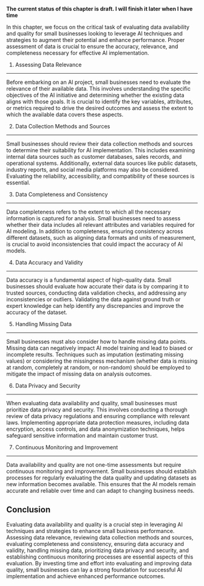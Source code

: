 **The current status of this chapter is draft. I will finish it later when I have time**

In this chapter, we focus on the critical task of evaluating data availability and quality for small businesses looking to leverage AI techniques and strategies to augment their potential and enhance performance. Proper assessment of data is crucial to ensure the accuracy, relevance, and completeness necessary for effective AI implementation.

1. Assessing Data Relevance
---------------------------

Before embarking on an AI project, small businesses need to evaluate the relevance of their available data. This involves understanding the specific objectives of the AI initiative and determining whether the existing data aligns with those goals. It is crucial to identify the key variables, attributes, or metrics required to drive the desired outcomes and assess the extent to which the available data covers these aspects.

2. Data Collection Methods and Sources
--------------------------------------

Small businesses should review their data collection methods and sources to determine their suitability for AI implementation. This includes examining internal data sources such as customer databases, sales records, and operational systems. Additionally, external data sources like public datasets, industry reports, and social media platforms may also be considered. Evaluating the reliability, accessibility, and compatibility of these sources is essential.

3. Data Completeness and Consistency
------------------------------------

Data completeness refers to the extent to which all the necessary information is captured for analysis. Small businesses need to assess whether their data includes all relevant attributes and variables required for AI modeling. In addition to completeness, ensuring consistency across different datasets, such as aligning data formats and units of measurement, is crucial to avoid inconsistencies that could impact the accuracy of AI models.

4. Data Accuracy and Validity
-----------------------------

Data accuracy is a fundamental aspect of high-quality data. Small businesses should evaluate how accurate their data is by comparing it to trusted sources, conducting data validation checks, and addressing any inconsistencies or outliers. Validating the data against ground truth or expert knowledge can help identify any discrepancies and improve the accuracy of the dataset.

5. Handling Missing Data
------------------------

Small businesses must also consider how to handle missing data points. Missing data can negatively impact AI model training and lead to biased or incomplete results. Techniques such as imputation (estimating missing values) or considering the missingness mechanism (whether data is missing at random, completely at random, or non-random) should be employed to mitigate the impact of missing data on analysis outcomes.

6. Data Privacy and Security
----------------------------

When evaluating data availability and quality, small businesses must prioritize data privacy and security. This involves conducting a thorough review of data privacy regulations and ensuring compliance with relevant laws. Implementing appropriate data protection measures, including data encryption, access controls, and data anonymization techniques, helps safeguard sensitive information and maintain customer trust.

7. Continuous Monitoring and Improvement
----------------------------------------

Data availability and quality are not one-time assessments but require continuous monitoring and improvement. Small businesses should establish processes for regularly evaluating the data quality and updating datasets as new information becomes available. This ensures that the AI models remain accurate and reliable over time and can adapt to changing business needs.

Conclusion
----------

Evaluating data availability and quality is a crucial step in leveraging AI techniques and strategies to enhance small business performance. Assessing data relevance, reviewing data collection methods and sources, evaluating completeness and consistency, ensuring data accuracy and validity, handling missing data, prioritizing data privacy and security, and establishing continuous monitoring processes are essential aspects of this evaluation. By investing time and effort into evaluating and improving data quality, small businesses can lay a strong foundation for successful AI implementation and achieve enhanced performance outcomes.
